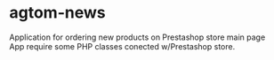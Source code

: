 # agtom-news
Application for ordering new products on Prestashop store main page  
App require some PHP classes conected w/Prestashop store.
